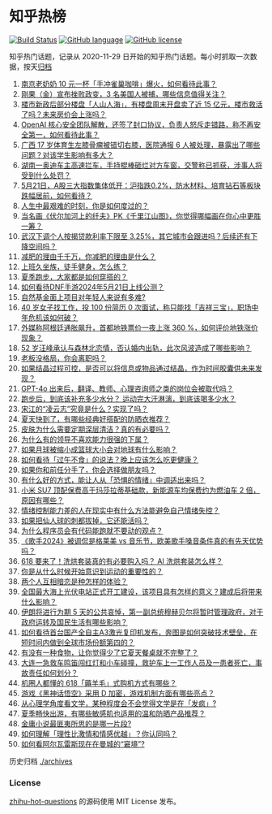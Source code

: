# 知乎热榜
[![Build Status](https://github.com/ToWeLong/zhihu-hot-questions/workflows/CI/badge.svg)](https://github.com/ToWeLong/zhihu-hot-questions/actions)
[![GitHub language](https://img.shields.io/badge/language-golang-orange.svg)](https://golang.org/)
[![GitHub license](https://img.shields.io/github/license/ToWeLong/zhihu-hot-questions)](https://github.com/ToWeLong/zhihu-hot-questions/blob/main/LICENSE)

知乎热门话题，记录从 2020-11-29 日开始的知乎热门话题。每小时抓取一次数据，按天[归档](./archives)

<!-- BEGIN -->

1. [南京老奶奶 10 元一杯「手冲雀巢咖啡」爆火，如何看待此事？](https://www.zhihu.com/question/656542732)
1. [刚果（金）宣布挫败政变，3 名美国人被捕，哪些信息值得关注？](https://www.zhihu.com/question/656590875)
1. [楼市新政后部分楼盘「人山人海」，有楼盘周末开盘卖了近 15 亿元，楼市救活了吗？未来房价会上涨吗？](https://www.zhihu.com/question/656676763)
1. [OpenAI 核心安全团队解散，还签了封口协议，负责人怒斥走错路，称不再安全第一，如何看待此事？](https://www.zhihu.com/question/656569280)
1. [广西 17 岁体育生左膝骨瘤被错切右膝，医院通报 6 人被处理，暴露出了哪些问题？对该学生影响有多大？](https://www.zhihu.com/question/656628064)
1. [湖南一奥迪车主高速拦车，手持棍棒砸烂对方车窗，交警称已抓获，涉事人将受到什么处罚？](https://www.zhihu.com/question/656592988)
1. [5月21日，A股三大指数集体低开：沪指跌0.2%，防水材料、培育钻石等板块跌幅居前，如何看待？](https://www.zhihu.com/question/656685147)
1. [人生中最艰难的时刻，你是如何度过的？](https://www.zhihu.com/question/656189577)
1. [当名画《伏尔加河上的纤夫》PK《千里江山图》，你觉得哪幅画在你心中更胜一筹？](https://www.zhihu.com/question/656687469)
1. [武汉下调个人按揭贷款利率下限至 3.25%，其它城市会跟进吗？后续还有下降空间吗？](https://www.zhihu.com/question/656693000)
1. [减肥的理由千千万，你减肥的理由是什么？](https://www.zhihu.com/question/655590873)
1. [上班久坐族，徒手健身，怎么练？](https://www.zhihu.com/question/656200790)
1. [夏季跑步，大家都是如何穿搭的？](https://www.zhihu.com/question/654494998)
1. [如何看待DNF手游2024年5月21日上线公测？](https://www.zhihu.com/question/653723336)
1. [自然基金面上项目对年轻人来说有多难?](https://www.zhihu.com/question/341690024)
1. [40 岁女子找工作，投 100 份简历 0 次面试，称只能找「吉祥三宝」，职场中年危机该如何破？](https://www.zhihu.com/question/656289034)
1. [外媒称阿根廷通胀飙升，首都地铁票价一夜上涨 360 %，如何评价地铁涨价现象？](https://www.zhihu.com/question/656580034)
1. [52 岁汪峰承认与森林北恋情，否认婚内出轨，此次风波造成了哪些影响？](https://www.zhihu.com/question/656601416)
1. [老板没格局，你会离职吗？](https://www.zhihu.com/question/656284273)
1. [如果结晶过程可控，是否可以将信息或物品通过结晶，作为时间胶囊供未来发现？](https://www.zhihu.com/question/656206322)
1. [GPT-4o 出来后，翻译、教师、心理咨询师之类的岗位会被取代吗？](https://www.zhihu.com/question/655937118)
1. [跑步后，到底该补充多少水分？ 运动完大汗淋漓，到底该喝多少水？](https://www.zhihu.com/question/656051210)
1. [宋江的“凌云志”究竟是什么？实现了吗？](https://www.zhihu.com/question/654902564)
1. [夏天快到了，有哪些经典好搭配的防晒衣推荐？](https://www.zhihu.com/question/653234183)
1. [皮肤为什么需要定期深层清洁？真的有必要吗？](https://www.zhihu.com/question/655649956)
1. [为什么有的领导不喜欢能力很强的下属？](https://www.zhihu.com/question/656196535)
1. [如果月球被缩小成篮球大小会对地球有什么影响？](https://www.zhihu.com/question/591254974)
1. [如何看待「过午不食」的说法？晚上应该怎么吃更健康？](https://www.zhihu.com/question/656571453)
1. [如果你和前任分手了，你会选择做朋友吗？](https://www.zhihu.com/question/655175542)
1. [有什么好的方式，能让人从「恐惧的情绪」中调适出来吗？](https://www.zhihu.com/question/656095098)
1. [小米 SU7 顶配保费高于玛莎拉蒂基础款，新能源车均保费约为燃油车 2 倍，原因有哪些？](https://www.zhihu.com/question/656617451)
1. [情绪控制能力差的人在现实中有什么方法能避免自己情绪失控？](https://www.zhihu.com/question/656434031)
1. [如果把仙人球的刺都拔掉，它还能活吗？](https://www.zhihu.com/question/655706511)
1. [为什么程序员会有代码能跑就不要动的观点？](https://www.zhihu.com/question/491132556)
1. [《歌手2024》被调侃是格莱美 vs 音乐节，欧美歌手嗓音条件真的有先天优势吗？](https://www.zhihu.com/question/656195439)
1. [618 要来了！洗烘套装真的有必要购入吗？ AI 洗烘套装怎么样？](https://www.zhihu.com/question/656639105)
1. [你是从什么时候开始意识到运动的重要性的？](https://www.zhihu.com/question/649377499)
1. [两个人互相暗恋是种怎样的体验？](https://www.zhihu.com/question/28051129)
1. [全国最大海上光伏电站正式开工建设，该项目具有怎样的意义？建成后将带来什么影响？](https://www.zhihu.com/question/656500807)
1. [伊朗将进行为期 5 天的公共哀悼，第一副总统穆赫贝尔将暂时管理政府，对于政府运转及国民生活有哪些影响？](https://www.zhihu.com/question/656604721)
1. [如何看待首台国产全自主A3激光复印机发布，奔图是如何突破技术壁垒，在短时间内做到全球市场份额第四的？](https://www.zhihu.com/question/656077995)
1. [有没有一种食物，让你觉得少了它夏天餐桌就不完整了？](https://www.zhihu.com/question/656217321)
1. [大连一急救车鸣笛闯红灯和小车碰撞，救护车上一工作人员及一患者死亡，事故责任如何划分？](https://www.zhihu.com/question/656572249)
1. [机圈人都懂的 618「薅羊毛」式购机方式有哪些？](https://www.zhihu.com/question/656591599)
1. [游戏《黑神话悟空》采用 D 加密，游戏机制方面有哪些亮点？](https://www.zhihu.com/question/656535668)
1. [从心理学角度看文学，某种程度会不会觉得文学是在「发疯」?](https://www.zhihu.com/question/655695122)
1. [夏季畅快出游，有哪些敏感肌也适用的温和防晒产品推荐？](https://www.zhihu.com/question/653888947)
1. [金庸小说最匪夷所思的是哪一片段?](https://www.zhihu.com/question/579609893)
1. [如何理解「理性比激情和情感优越」？你认同吗？](https://www.zhihu.com/question/656540477)
1. [如何看阿尔瓦雷斯现在在曼城的“窘境”?](https://www.zhihu.com/question/656540757)

<!-- END -->

历史归档 [./archives](./archives)


### License
[zhihu-hot-questions](https://github.com/towelong/zhihu-hot-questions) 的源码使用 MIT License 发布。